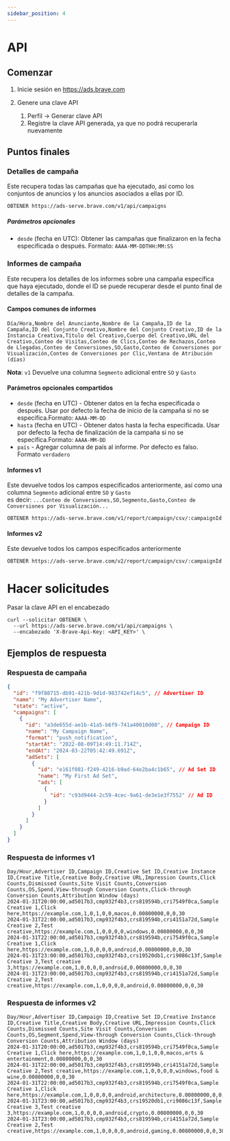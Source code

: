 ```yaml
---
sidebar_position: 4
---
```


# API

## Comenzar

1. Inicie sesión en https://ads.brave.com

2. Genere una clave API
   1. Perfil -> Generar clave API
   2. Registre la clave API generada, ya que no podrá recuperarla nuevamente

## Puntos finales

### Detalles de campaña

Este recupera todas las campañas que ha ejecutado, así como los conjuntos de anuncios y los anuncios asociados a ellas por ID.

```
OBTENER https://ads-serve.brave.com/v1/api/campaigns
```

##### Parámetros opcionales

- `desde` (fecha en UTC): Obtener las campañas que finalizaron en la fecha especificada o después. Formato: `AAAA-MM-DDTHH:MM:SS`

### Informes de campaña

Este recupera los detalles de los informes sobre una campaña específica que haya ejecutado, donde el ID se puede recuperar desde el punto final de detalles de la campaña.

#### Campos comunes de informes

```
Día/Hora,Nombre del Anunciante,Nombre de la Campaña,ID de la Campaña,ID del Conjunto Creativo,Nombre del Conjunto Creativo,ID de la Instancia Creativa,Título del Creativo,Cuerpo del Creativo,URL del Creativo,Conteo de Visitas,Conteo de Clics,Conteo de Rechazos,Conteo de Llegadas,Conteo de Conversiones,SO,Gasto,Conteo de Conversiones por Visualización,Conteo de Conversiones por Clic,Ventana de Atribución (días)
```

**Nota**: `v1` Devuelve una columna `Segmento` adicional entre `SO` y `Gasto`

#### Parámetros opcionales compartidos

- `desde` (fecha en UTC) - Obtener datos en la fecha especificada o después. Usar por defecto la fecha de inicio de la campaña si no se especifica.Formato: `AAAA-MM-DD`
- `hasta` (fecha en UTC) - Obtener datos hasta la fecha especificada. Usar por defecto la fecha de finalización de la campaña si no se especifica.Formato: `AAAA-MM-DD`
- `país` - Agregar columna de país al informe. Por defecto es falso. Formato `verdadero`

#### Informes v1

Este devuelve todos los campos especificados anteriormente, así como una columna `Segmento` adicional entre `SO` y `Gasto` <br />
es decir: `...Conteo de Conversiones,SO,Segmento,Gasto,Conteo de Conversiones por Visualización...`

```
OBTENER https://ads-serve.brave.com/v1/report/campaign/csv/:campaignId
```

#### Informes v2

Este devuelve todos los campos especificados anteriormente

```
OBTENER https://ads-serve.brave.com/v2/report/campaign/csv/:campaignId
```

# Hacer solicitudes

Pasar la clave API en el encabezado

```
curl --solicitar OBTENER \
  --url https://ads-serve.brave.com/v1/api/campaigns \
  --encabezado 'X-Brave-Api-Key: <API_KEY>' \
```

## Ejemplos de respuesta

### Respuesta de campaña

```json
{
  "id": "f9f88715-db91-421b-9d1d-983742ef14c5", // Advertiser ID
  "name": "My Advertiser Name",
  "state": "active",
  "campaigns": [
    {
      "id": "a3de655d-ae1b-41a5-b6f9-741a40010d00", // Campaign ID
      "name": "My Campaign Name",
      "format": "push_notification",
      "startAt": "2022-08-09T14:49:11.714Z",
      "endAt": "2024-03-22T05:42:49.691Z",
      "adSets": [
        {
          "id": "e161f081-f249-4216-b9ad-64e2ba4c1b65", // Ad Set ID
          "name": "My First Ad Set",
          "ads": [
            {
              "id": "c93d9444-2c59-4cec-9a61-de3e1e3f7552" // Ad ID
            }
          ]
        }
      ]
    }
  ]
}
```

### Respuesta de informes v1

```
Day/Hour,Advertiser ID,Campaign ID,Creative Set ID,Creative Instance ID,Creative Title,Creative Body,Creative URL,Impression Counts,Click Counts,Dismissed Counts,Site Visit Counts,Conversion Counts,OS,Spend,View-through Conversion Counts,Click-through Conversion Counts,Attribution Window (days)
2024-01-31T20:00:00,ad5017b3,cmp932f4b3,crs819594b,cri7549f0ca,Sample Creative 1,Click here,https://example.com,1,0,1,0,0,macos,0.00800000,0,0,30 
2024-01-31T22:00:00,ad5017b3,cmp932f4b3,crs819594b,cri4151a72d,Sample Creative 2,Test creative,https://example.com,1,0,0,0,0,windows,0.00800000,0,0,30
2024-01-31T22:00:00,ad5017b3,cmp932f4b3,crs819594b,cri7549f0ca,Sample Creative 1,Click here,https://example.com,1,0,0,0,0,android,0.00800000,0,0,30
2024-01-31T23:00:00,ad5017b3,cmp932f4b3,crs19520db1,cri9086c13f,Sample Creative 3,Test creative 3,https://example.com,1,0,0,0,0,android,0.00800000,0,0,30 
2024-01-31T23:00:00,ad5017b3,cmp932f4b3,crs819594b,cri4151a72d,Sample Creative 2,Test creative,https://example.com,1,0,0,0,0,android,0.00800000,0,0,30
```

### Respuesta de informes v2

```
Day/Hour,Advertiser ID,Campaign ID,Creative Set ID,Creative Instance ID,Creative Title,Creative Body,Creative URL,Impression Counts,Click Counts,Dismissed Counts,Site Visit Counts,Conversion Counts,OS,Segment,Spend,View-through Conversion Counts,Click-through Conversion Counts,Attribution Window (days)
2024-01-31T20:00:00,ad5017b3,cmp932f4b3,crs819594b,cri7549f0ca,Sample Creative 1,Click here,https://example.com,1,0,1,0,0,macos,arts & entertainment,0.00800000,0,0,30 
2024-01-31T22:00:00,ad5017b3,cmp932f4b3,crs819594b,cri4151a72d,Sample Creative 2,Test creative,https://example.com,1,0,0,0,0,windows,food & wine,0.00800000,0,0,30
2024-01-31T22:00:00,ad5017b3,cmp932f4b3,crs819594b,cri7549f0ca,Sample Creative 1,Click here,https://example.com,1,0,0,0,0,android,architecture,0.00800000,0,0,30
2024-01-31T23:00:00,ad5017b3,cmp932f4b3,crs19520db1,cri9086c13f,Sample Creative 3,Test creative 3,https://example.com,1,0,0,0,0,android,crypto,0.00800000,0,0,30 
2024-01-31T23:00:00,ad5017b3,cmp932f4b3,crs819594b,cri4151a72d,Sample Creative 2,Test creative,https://example.com,1,0,0,0,0,android,gaming,0.00800000,0,0,30
```
